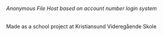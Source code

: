 ###### Anonymous File Host based on account number login system
Made as a school project at Kristiansund Videregående Skole
